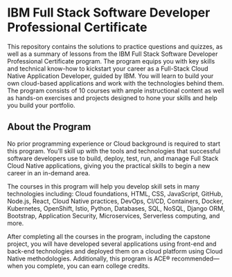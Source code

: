 <h1>IBM Full Stack Software Developer Professional Certificate</h1>
		<p>This repository contains the solutions to practice questions and quizzes, as well as a summary of lessons from the IBM Full Stack Software Developer Professional Certificate program. The program equips you with key skills and technical know-how to kickstart your career as a Full-Stack Cloud Native Application Developer, guided by IBM. You will learn to build your own cloud-based applications and work with the technologies behind them. The program consists of 10 courses with ample instructional content as well as hands-on exercises and projects designed to hone your skills and help you build your portfolio.</p>
<h2>About the Program</h2>
		<p>No prior programming experience or Cloud background is required to start this program. You'll skill up with the tools and technologies that successful software developers use to build, deploy, test, run, and manage Full Stack Cloud Native applications, giving you the practical skills to begin a new career in an in-demand area.</p>
		<p>The courses in this program will help you develop skill sets in many technologies including: Cloud foundations, HTML, CSS, JavaScript, GitHub, Node.js, React, Cloud Native practices, DevOps, CI/CD, Containers, Docker, Kubernetes, OpenShift, Istio, Python, Databases, SQL, NoSQL, Django ORM, Bootstrap, Application Security, Microservices, Serverless computing, and more.</p>
		<p>After completing all the courses in the program, including the capstone project, you will have developed several applications using front-end and back-end technologies and deployed them on a cloud platform using Cloud Native methodologies. Additionally, this program is ACE® recommended—when you complete, you can earn college credits.</p>
    
			
		
		
